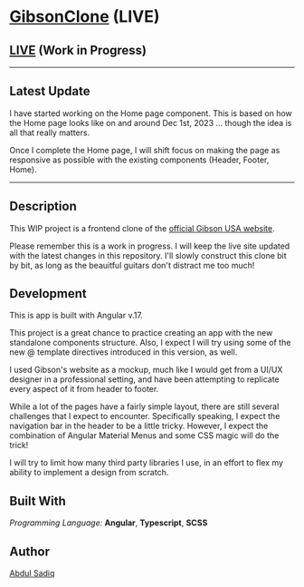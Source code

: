 # [GibsonClone](https://gibson.abdulsadiq.com/) (LIVE)

## [LIVE](https://gibson.abdulsadiq.com/) (Work in Progress)

---

## Latest Update

I have started working on the Home page component. This is based on how the Home page looks like on and around Dec 1st, 2023 ... though the idea is all that really matters.

Once I complete the Home page, I will shift focus on making the page as responsive as possible with the existing components (Header, Footer, Home).

---

## Description

This WIP project is a frontend clone of the <a href="https://www.gibson.com/en-US" target="_blank">official Gibson USA website</a>.

Please remember this is a work in progress. I will keep the live site updated with the latest changes in this repository. I'll slowly construct this clone bit by bit, as long as the beauitful guitars don't distract me too much!

## Development

This is app is built with Angular v.17.

This project is a great chance to practice creating an app with the new standalone components structure. Also, I expect I will try using some of the new @ template directives introduced in this version, as well.

I used Gibson's website as a mockup, much like I would get from a UI/UX designer in a professional setting, and have been attempting to replicate every aspect of it from header to footer.

While a lot of the pages have a fairly simple layout, there are still several challenges that I expect to encounter. Specifically speaking, I expect the navigation bar in the header to be a little tricky. However, I expect the combination of Angular Material Menus and some CSS magic will do the trick!

I will try to limit how many third party libraries I use, in an effort to flex my ability to implement a design from scratch.

## Built With

_Programming Language:_ **Angular**, **Typescript**, **SCSS**

## Author

<a href="https://github.com/LedMetal" target="_blank">Abdul Sadiq</a>
